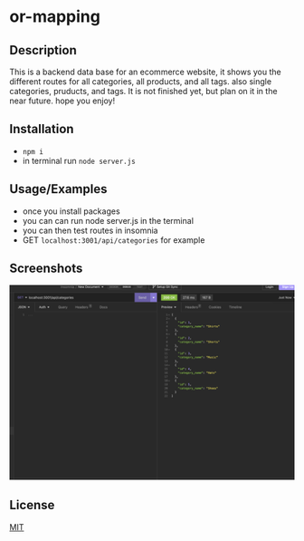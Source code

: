 
# or-mapping

## Description

This is a backend data base for an ecommerce website, it shows you the different routes for all categories, all products, and all tags. also single categories, pruducts, and tags. It is not finished yet, but plan on it in the near future. hope you enjoy!

## Installation

- `npm i`
- in terminal run `node server.js`
    
## Usage/Examples

- once you install packages
- you can can run node server.js in the terminal
- you can then test routes in insomnia
- GET `localhost:3001/api/categories` for example



## Screenshots

![](screenshots/appscreenshot.png)


## License

[MIT](https://choosealicense.com/licenses/mit/)

